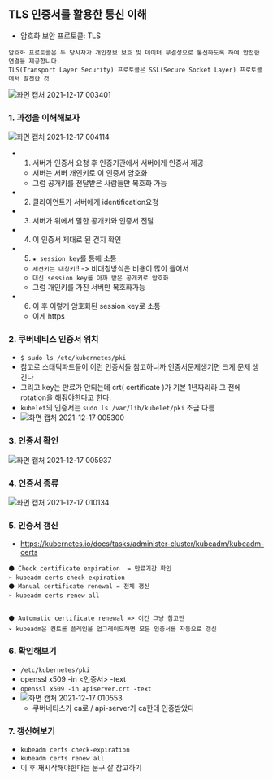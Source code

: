 ## TLS 인증서를 활용한 통신 이해
- 암호화 보안 프로토콜: TLS
```
암호화 프로토콜은 두 당사자가 개인정보 보호 및 데이터 무결성으로 통신하도록 하여 안전한 연결을 제공합니다. 
TLS(Transport Layer Security) 프로토콜은 SSL(Secure Socket Layer) 프로토콜에서 발전한 것
```

![화면 캡처 2021-12-17 003401](https://user-images.githubusercontent.com/62214428/146400958-9e96c431-d701-42c0-aef0-4c5dcdf4a30a.png)

### 1. 과정을 이해해보자
![화면 캡처 2021-12-17 004114](https://user-images.githubusercontent.com/62214428/146402188-6846eaca-6dd8-400f-9d8c-9ecd676839ab.png)
- 1. 서버가 인증서 요청 후 인증기관에서 서버에게 인증서 제공
  - 서버는 서버 개인키로 이 인증서 암호화
  - 그럼 공개키를 전달받은 사람들만 복호화 가능
- 2. 클라이언트가 서버에게 identification요청
- 3. 서버가 위에서 말한 공개키와 인증서 전달
- 4. 이 인증서 제대로 된 건지 확인
- 5. `★ session key`를 통해 소통
  - `세션키는 대칭키`!! -> 비대칭방식은 비용이 많이 들어서
  - `대신 session key를 아까 받은 공개키로 암호화`
  - 그럼 개인키를 가진 서버만 복호화가능
- 6. 이 후 이렇게 암호화된 session key로 소통
  - 이게 https



### 2. 쿠버네티스 인증서 위치
- `$ sudo ls /etc/kubernetes/pki`
- 참고로 스태틱파드들이 이런 인증서들 참고하니까 인증서문제생기면 크게 문제 생긴다
- 그리고 key는 만료가 안되는데 crt( certificate )가 기본 1년짜리라 그 전에 rotation을 해줘야한다고 한다.
- `kubelet`의 인증서는 `sudo ls /var/lib/kubelet/pki` 조금 다름
- ![화면 캡처 2021-12-17 005300](https://user-images.githubusercontent.com/62214428/146404425-4a3c1545-7d75-4b4e-a94e-55115866839e.png)

### 3. 인증서 확인
![화면 캡처 2021-12-17 005937](https://user-images.githubusercontent.com/62214428/146405587-07078d93-16f1-4121-b2a7-33596485139e.png)

### 4. 인증서 종류
![화면 캡처 2021-12-17 010134](https://user-images.githubusercontent.com/62214428/146405887-873348a1-de54-4997-ab3d-e65a1e880c9c.png)

### 5. 인증서 갱신
- https://kubernetes.io/docs/tasks/administer-cluster/kubeadm/kubeadm-certs

```
⚫ Check certificate expiration  = 만료기간 확인
➢ kubeadm certs check-expiration
⚫ Manual certificate renewal = 전체 갱신
➢ kubeadm certs renew all


⚫ Automatic certificate renewal => 이건 그냥 참고만
➢ kubeadm은 컨트롤 플레인을 업그레이드하면 모든 인증서를 자동으로 갱신
```
### 6. 확인해보기
- `/etc/kubernetes/pki`
- openssl x509 -in <인증서> -text
- `openssl x509 -in apiserver.crt -text` 
- ![화면 캡처 2021-12-17 010553](https://user-images.githubusercontent.com/62214428/146406613-cd78b8f0-b253-447c-aef3-c23fa9e7d902.png)
  - 쿠버네티스가 ca로  / api-server가 ca한테 인증받았다
### 7. 갱신해보기
- `kubeadm certs check-expiration`
- `kubeadm certs renew all`
- 이 후 재시작해야한다는 문구 잘 참고하기 




